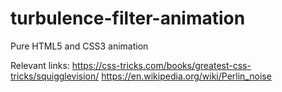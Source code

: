 # turbulence-filter-animation
Pure HTML5 and CSS3 animation


Relevant links:
https://css-tricks.com/books/greatest-css-tricks/squigglevision/
https://en.wikipedia.org/wiki/Perlin_noise
